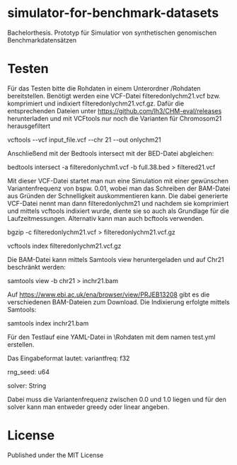 # simulator-for-benchmark-datasets
Bachelorthesis. Prototyp für Simulatior von synthetischen genomischen Benchmarkdatensätzen

# Testen
Für das Testen bitte die Rohdaten in einem Unterordner /Rohdaten bereitstellen. Benötigt werden eine VCF-Datei filteredonlychm21.vcf bzw. komprimiert und indixiert filteredonlychm21.vcf.gz.
Dafür die entsprechenden Dateien unter https://github.com/lh3/CHM-eval/releases herunterladen und mit VCFtools nur noch die Varianten für Chromosom21 herausgefiltert

vcftools --vcf input_file.vcf --chr 21 --out onlychm21

Anschließend mit der Bedtools intersect mit der BED-Datei abgleichen: 

bedtools intersect -a filteredonlychm1.vcf -b full.38.bed > filtered21.vcf

Mit dieser VCF-Datei startet man nun eine Simulation mit einer gewünschen Variantenfrequenz von bspw. 0.01, wobei man das Schreiben der BAM-Datei aus Gründen der Schnelligkeit auskommentieren kann.
Die dabei generierte VCF-Datei nennt man dann filteredonlychm21 und nachdem sie komprimiert und mittels vcftools indixiert wurde, diente sie so auch als Grundlage für die Laufzeitmessungen. Alternativ kann man auch bcftools verwenden.

bgzip -c filteredonlychm21.vcf > filteredonlychm21.vcf.gz

vcftools index filteredonlychm21.vcf.gz 

Die BAM-Datei kann mittels Samtools view heruntergeladen und auf Chr21 beschränkt werden: 

samtools view -b <PathtoBam> chr21 > inchr21.bam
  
Auf https://www.ebi.ac.uk/ena/browser/view/PRJEB13208 gibt es die verschiedenen BAM-Dateien zum Download.
Die Indixierung erfolgte mittels Samtools: 
  
samtools index inchr21.bam

Für den Testlauf eine YAML-Datei in \Rohdaten mit dem namen test.yml erstellen.

Das Eingabeformat lautet:
variantfreq: f32

rng_seed: u64

solver: String

Dabei muss die Variantenfrequenz zwischen 0.0 und 1.0 liegen und für den solver kann man entweder greedy oder linear angeben.

# License
Published under the MIT License
